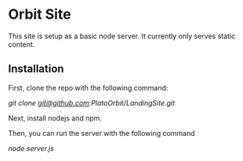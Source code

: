 # Orbit Site

This site is setup as a basic node server. It currently only serves static content.

## Installation

First, clone the repo with the following command:

*git clone git@github.com:PlatoOrbit/LandingSite.git*

Next, install nodejs and npm. 

Then, you can run the server with the following command

*node server.js*

